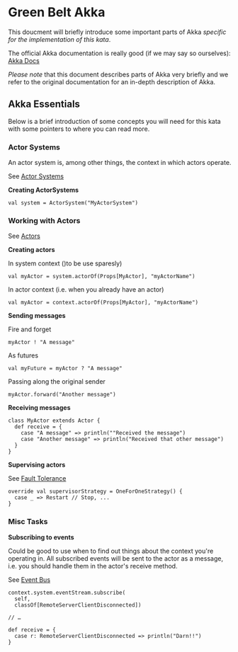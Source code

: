 # Green Belt Akka

This doucment will briefly introduce some important parts of Akka _specific for the implementation of this kata_. 

The official Akka documentation is really good (if we may say so ourselves): [Akka Docs](http://doc.akka.io/docs/akka/2.0.3/)  

_Please note_ that this document describes parts of Akka very briefly and we refer to the original documentation for an in-depth description of Akka.

## Akka Essentials

Below is a brief introduction of some concepts you will need for this kata with some pointers to where you can read more.

### Actor Systems

An actor system is, among other things, the context in which actors operate.

See [Actor Systems](http://doc.akka.io/docs/akka/2.0.3/general/actor-systems.html)

**Creating ActorSystems**

```
val system = ActorSystem("MyActorSystem")
```

### Working with Actors

See [Actors](http://doc.akka.io/docs/akka/2.0.3/scala/actors.html)


**Creating actors**

In system context ()to be use sparesly) 

```
val myActor = system.actorOf(Props[MyActor], "myActorName")
```
In actor context (i.e. when you already have an actor)

```
val myActor = context.actorOf(Props[MyActor], "myActorName")
```

**Sending messages**

Fire and forget

```
myActor ! "A message"
```

As futures

```
val myFuture = myActor ? "A message"
```

Passing along the original sender

```
myActor.forward("Another message")
```

**Receiving messages**

```
class MyActor extends Actor {
  def receive = {
	case "A message" => println(""Received the message")
	case "Another message" => println("Received that other message") 
  }
}
```

**Supervising actors**

See [Fault Tolerance](http://doc.akka.io/docs/akka/2.0.3/scala/fault-tolerance.html)

```
override val supervisorStrategy = OneForOneStrategy() {
  case _ => Restart // Stop, ...
} 
```

### Misc Tasks

**Subscribing to events**

Could be good to use when to find out things about the context you're operating in. All subscribed events will be sent to the actor as a message, i.e. you should handle them in the actor's receive method.

See [Event Bus](http://doc.akka.io/docs/akka/2.0.3/scala/event-bus.html)

```
context.system.eventStream.subscribe(
  self, 
  classOf[RemoteServerClientDisconnected])
    
// …

def receive = {
  case r: RemoteServerClientDisconnected => println("Darn!!")
}  
```

